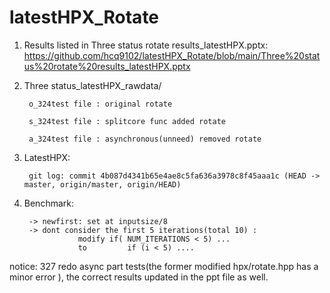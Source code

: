 # latestHPX_Rotate

1. Results listed in Three status rotate results_latestHPX.pptx: https://github.com/hcq9102/latestHPX_Rotate/blob/main/Three%20status%20rotate%20results_latestHPX.pptx


2. Three status_latestHPX_rawdata/

        o_324test file : original rotate
    
        s_324test file : splitcore func added rotate

        a_324test file : asynchronous(unneed) removed rotate 
        
        
3. LatestHPX:

        git log: commit 4b087d4341b65e4ae8c5fa636a3978c8f45aaa1c (HEAD -> master, origin/master, origin/HEAD)
        
4. Benchmark:        

        -> newfirst: set at inputsize/8
        -> dont consider the first 5 iterations(total 10) : 
                   modify if( NUM_ITERATIONS < 5) ... 
                   to         if (i < 5) ....
        

notice: 327 redo async part tests(the former modified hpx/rotate.hpp has a minor error ), the correct results updated in the ppt file as well.    
